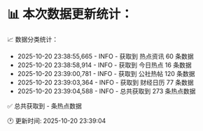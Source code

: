 📊 本次数据更新统计：
==========================

📈 数据分类统计：
- 2025-10-20 23:38:55,665 - INFO - 获取到 热点资讯 60 条数据
- 2025-10-20 23:38:58,914 - INFO - 获取到 今日热点 16 条数据
- 2025-10-20 23:39:00,781 - INFO - 获取到 公社热帖 120 条数据
- 2025-10-20 23:39:03,364 - INFO - 获取到 财经日历 77 条数据
- 2025-10-20 23:39:04,588 - INFO - 总共获取到 273 条热点数据

✅ 总共获取到 - 条热点数据

🕐 更新时间: 2025-10-20 23:39:04
